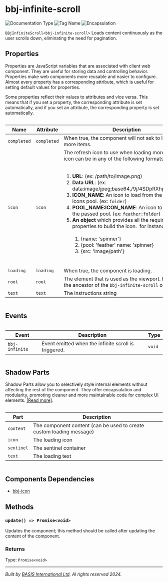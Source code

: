 # bbj-infinite-scroll
![Documentation Type](https://img.shields.io/badge/Documentation-web--components-%23006aff) ![Tag Name](https://img.shields.io/badge/Component-bbj--infinite--scroll-%23006aff)  ![Encapsulation](https://img.shields.io/badge/Encapsulation-shadow-%23006aff)

`BBjInfiniteScroll<bbj-infinite-scroll>` Loads content continuously as the user scrolls down, eliminating the need for pagination.


## Properties 


Properties are JavaScript variables that are associated with client web component.
They are useful for storing data and controlling behavior. Properties make web components more reusable and easier to configure.
Almost every property has a corresponding attribute, which is useful for setting default values for properties.

Some properties reflect their values to attributes and vice versa. This means that if you set a property, the corresponding attribute is set automatically, and if you set an attribute, the corresponding property is set automatically.
<div style="overflow-x: auto;">

| Name          | Attribute     | Description                                                                                                                                                                                                                                                                                                                                                                                                                                                                                                                                                                                                                                                                                                                    | Reflects | Type                      | Default                    |
| ------------- | ------------- | ------------------------------------------------------------------------------------------------------------------------------------------------------------------------------------------------------------------------------------------------------------------------------------------------------------------------------------------------------------------------------------------------------------------------------------------------------------------------------------------------------------------------------------------------------------------------------------------------------------------------------------------------------------------------------------------------------------------------------ | :------: | ------------------------- | -------------------------- |
| ``completed`` | ``completed`` | When true, the component will not ask to load any more items.                                                                                                                                                                                                                                                                                                                                                                                                                                                                                                                                                                                                                                                                  | &#x2714; | ``boolean``               | ``false``                  |
| ``icon``      | ``icon``      | The refresh icon to use when loading more data.&nbsp;The icon can be in any of the following formats:&nbsp;&nbsp;<ol>&nbsp;<li> <b>URL</b>: (ex: /path/to/image.png)&nbsp;<li> <b>Data URL</b>: (ex: data:image/jpeg;base64,/9j/4SDpRXhpZgAAT....)&nbsp;<li> <b>ICON_NAME</b>: An icon to load from the default BBj icons pool. (ex: ``folder``)&nbsp;<li> <b>POOL_NAME:ICON_NAME</b>: An icon to load from the passed pool. (ex: ``feather:folder``)&nbsp;<li> <b>An object</b> which provides all the required properties to build the icon.&nbsp;   for instance:&nbsp;   <ol>&nbsp;     <li> {name: 'spinner'}&nbsp;     <li> {pool: 'feather' name: 'spinner}&nbsp;     <li> {src: 'image/path'}&nbsp;   </ol>&nbsp;</ol> | &#x2718; | ``string``                | ``'bbj:animated-spinner'`` |
| ``loading``   | ``loading``   | When true, the component is loading.                                                                                                                                                                                                                                                                                                                                                                                                                                                                                                                                                                                                                                                                                           | &#x2714; | ``boolean``               | ``false``                  |
| ``root``      | ``root``      | The element that is used as the viewport. Must be the ancestor of the ``bbj-infinite-scroll`` or null.                                                                                                                                                                                                                                                                                                                                                                                                                                                                                                                                                                                                                         | &#x2718; | ``"self" \| HTMLElement`` | ``"self"``                 |
| ``text``      | ``text``      | The instructions string                                                                                                                                                                                                                                                                                                                                                                                                                                                                                                                                                                                                                                                                                                        | &#x2718; | ``string``                | ``'Loading data'``         |


</div>

## Events

<div style="overflow-x: auto;">

| Event            | Description                                          | Type     |
| ---------------- | ---------------------------------------------------- | -------- |
| ``bbj-infinite`` | Event emitted when the infinite scroll is triggered. | ``void`` |


</div>

## Shadow Parts


Shadow Parts allow you to selectively style internal elements without affecting the rest of the component.
They offer encapsulation and modularity, promoting cleaner and more maintainable code for complex UI elements. [[Read more]](theme-engine/css-shadow-parts).
<div style="overflow-x: auto;">

| Part         | Description                                                          |
| ------------ | -------------------------------------------------------------------- |
| ``content``  | The component content (can be used to create custom loading message) |
| ``icon``     | The loading icon                                                     |
| ``sentinel`` | The sentinel container                                               |
| ``text``     | The loading text                                                     |


</div>

## Components Dependencies

- [bbj-icon](web-components/bbj-icon.md)

## Methods

### `update() => Promise<void>`

Updates the component; this method should be called after updating
the content of the component.

### Returns

Type: `Promise<void>`



----------------------------------------------
*Built by [BASIS International Ltd](https://www.basis.cloud/). Al rights reserved 2024.*
